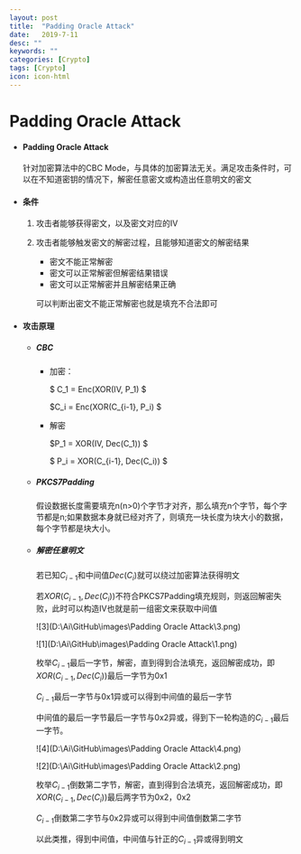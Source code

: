 ```yaml
---
layout: post
title:  "Padding Oracle Attack"
date:   2019-7-11
desc: ""
keywords: ""
categories: [Crypto]
tags: [Crypto]
icon: icon-html
---
```


# Padding Oracle Attack

* #### Padding Oracle Attack

  针对加密算法中的CBC Mode，与具体的加密算法无关。满足攻击条件时，可以在不知道密钥的情况下，解密任意密文或构造出任意明文的密文

* #### 条件

  1. 攻击者能够获得密文，以及密文对应的IV

  2. 攻击者能够触发密文的解密过程，且能够知道密文的解密结果

     * 密文不能正常解密
     * 密文可以正常解密但解密结果错误
     * 密文可以正常解密并且解密结果正确

     可以判断出密文不能正常解密也就是填充不合法即可

* #### 攻击原理

  * ##### CBC

    - 加密：

      $ C_1 = Enc(XOR(IV, P_1) $

      $C_i = Enc(XOR(C_{i-1}, P_i) $

    - 解密

      $P_1 = XOR(IV, Dec(C_1)) $

      $ P_i = XOR(C_{i-1}, Dec(C_i)) $

  * ##### PKCS7Padding

    假设数据长度需要填充n(n>0)个字节才对齐，那么填充n个字节，每个字节都是n;如果数据本身就已经对齐了，则填充一块长度为块大小的数据，每个字节都是块大小。 

  * ##### 解密任意明文

    若已知$C_{i-1}$和中间值$Dec(C_i)$就可以绕过加密算法获得明文

    若$XOR(C_{i-1}, Dec(C_i))$不符合PKCS7Padding填充规则，则返回解密失败，此时可以构造IV也就是前一组密文来获取中间值

    ![3](D:\Ai\GitHub\images\Padding Oracle Attack\3.png)

    ![1](D:\Ai\GitHub\images\Padding Oracle Attack\1.png)

    枚举$C_{i-1}$最后一字节，解密，直到得到合法填充，返回解密成功，即$XOR(C_{i-1}, Dec(C_i))$最后一字节为0x1

    $C_{i-1}$最后一字节与0x1异或可以得到中间值的最后一字节

    中间值的最后一字节最后一字节与0x2异或，得到下一轮构造的$C_{i-1}$最后一字节。

    ![4](D:\Ai\GitHub\images\Padding Oracle Attack\4.png)

    ![2](D:\Ai\GitHub\images\Padding Oracle Attack\2.png)

    枚举$C_{i-1}$倒数第二字节，解密，直到得到合法填充，返回解密成功，即$XOR(C_{i-1}, Dec(C_i))$最后两字节为0x2，0x2

    $C_{i-1}$倒数第二字节与0x2异或可以得到中间值倒数第二字节

    以此类推，得到中间值，中间值与针正的$C_{i-1}$异或得到明文

    

    

    

    